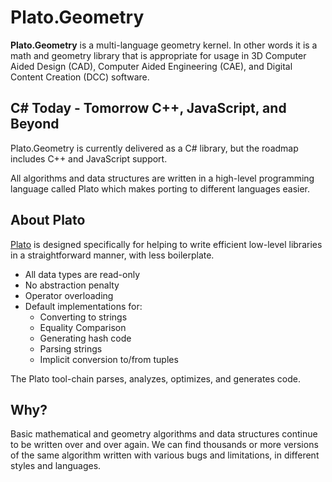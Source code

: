 # Plato.Geometry

**Plato.Geometry** is a multi-language geometry kernel. In
other words it is a math and geometry library that is appropriate for usage in 
3D Computer Aided Design (CAD), Computer Aided Engineering (CAE), and 
Digital Content Creation (DCC) software. 

## C# Today - Tomorrow C++, JavaScript, and Beyond 

Plato.Geometry is currently delivered as a C# library, but the roadmap includes C++ and JavaScript support. 

All algorithms and data structures are written in a high-level programming language called Plato
which makes porting to different languages easier. 

## About Plato 

[Plato](https://github.com/cdiggins/Plato) is designed specifically for helping to write efficient low-level libraries in a 
straightforward manner, with less boilerplate. 

* All data types are read-only 
* No abstraction penalty
* Operator overloading
* Default implementations for:
  * Converting to strings
  * Equality Comparison
  * Generating hash code 
  * Parsing strings
  * Implicit conversion to/from tuples

The Plato tool-chain parses, analyzes, optimizes, and generates code.  

## Why? 

Basic mathematical and geometry algorithms and data structures continue to be written
over and over again. We can find thousands or more versions of the same algorithm 
written with various bugs and limitations, in different styles and languages. 
